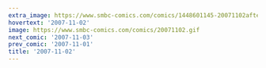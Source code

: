 ```yaml
---
extra_image: https://www.smbc-comics.com/comics/1448601145-20071102after.png
hovertext: '2007-11-02'
image: https://www.smbc-comics.com/comics/20071102.gif
next_comic: '2007-11-03'
prev_comic: '2007-11-01'
title: '2007-11-02'
---
```


